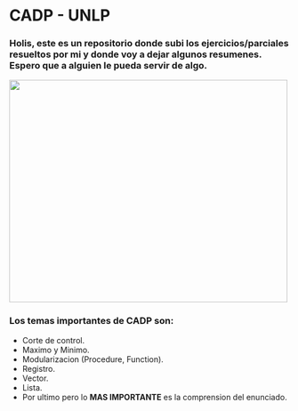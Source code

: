 # **CADP - UNLP**
### Holis, este es un repositorio donde subi los ejercicios/parciales resueltos por mi y donde voy a dejar algunos resumenes.<br>Espero que a alguien le pueda servir de algo.

<img src="https://th.bing.com/th/id/OIP.4PNy2-mnbAG9KdAsJqA-mQAAAA?rs=1&pid=ImgDetMain" width="500" height="400">

### Los temas importantes de CADP son:
* Corte de control.
* Maximo y Minimo.
* Modularizacion (Procedure, Function).
* Registro.
* Vector.
* Lista.
* Por ultimo pero lo **MAS IMPORTANTE** es la comprension del enunciado.
